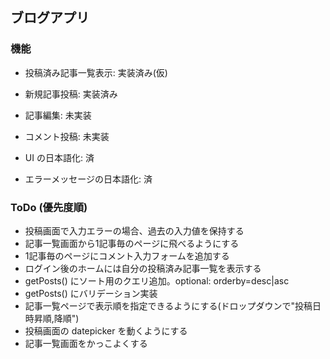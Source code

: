 ## ブログアプリ
### 機能
- 投稿済み記事一覧表示: 実装済み(仮)
- 新規記事投稿: 実装済み
- 記事編集: 未実装
- コメント投稿: 未実装

- UI の日本語化: 済
- エラーメッセージの日本語化: 済

### ToDo (優先度順)
- 投稿画面で入力エラーの場合、過去の入力値を保持する
- 記事一覧画面から1記事毎のページに飛べるようにする
- 1記事毎のページにコメント入力フォームを追加する
- ログイン後のホームには自分の投稿済み記事一覧を表示する
- getPosts() にソート用のクエリ追加。optional: orderby=desc|asc
- getPosts() にバリデーション実装
- 記事一覧ページで表示順を指定できるようにする(ドロップダウンで"投稿日時昇順,降順")
- 投稿画面の datepicker を動くようにする
- 記事一覧画面をかっこよくする
